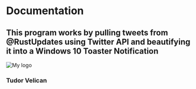 # Documentation
## This program works by pulling tweets from @RustUpdates using Twitter API and beautifying it into a Windows 10 Toaster Notification
![My logo](https://i.imgur.com/kwWW6Ba.png)
### Tudor Velican